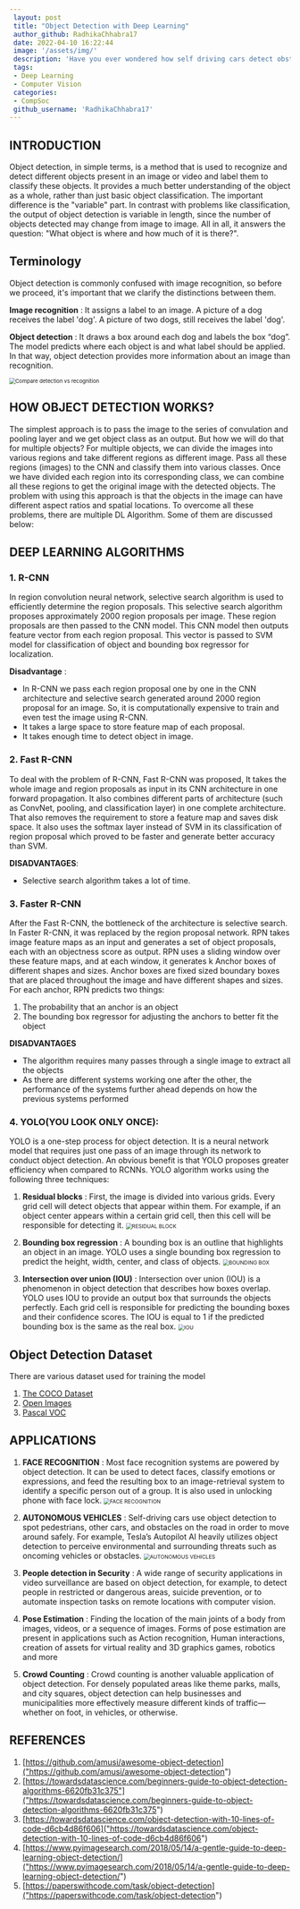 ```yaml
---
 layout: post
 title: "Object Detection with Deep Learning"
 author_github: RadhikaChhabra17
 date: 2022-04-10 16:22:44
 image: '/assets/img/'
 description: 'Have you ever wondered how self driving cars detect obstacles on their way or how image captioning works? All this is possible due to object detection. This blog explains how deep learning techniques are used in object detection.'
 tags:
 - Deep Learning
 - Computer Vision
 categories:
 - CompSoc
 github_username: 'RadhikaChhabra17'
---
```


## INTRODUCTION

Object detection, in simple terms, is a method that is used to recognize and detect different objects present in an image or video and label them to classify these objects. It provides a much better understanding of the object as a whole, rather than just basic object classification. The important difference is the "variable" part. In contrast with problems like classification, the output of object detection is variable in length, since the number of objects detected may change from image to image. All in all, it answers the question: "What object is where and how much of it is there?".

## Terminology

Object detection is commonly confused with image recognition, so before we proceed, it's important that we clarify the distinctions between them.

**Image recognition** : It assigns a label to an image. A picture of a dog receives the label 'dog'. A picture of two dogs, still receives the label 'dog'.

**Object detection** : It draws a box around each dog and labels the box “dog”. The model predicts where each object is and what label should be applied. In that way, object detection provides more information about an image than recognition.

<img src="/blog/assets/img/Object-Detection/detect_vs_recognition.jpg" alt="Compare detection vs recognition" style="zoom:67%;"/>

## HOW OBJECT DETECTION WORKS?

The simplest approach is to pass the image to the series of convulation and pooling layer and we get object class as an output. But how we will do that for multiple objects? For multiple objects, we can divide the images into various regions and take different regions as different image. Pass all these regions (images) to the CNN and classify them into various classes. Once we have divided each region into its corresponding class, we can combine all these regions to get the original image with the detected objects. The problem with using this approach is that the objects in the image can have different aspect ratios and spatial locations. To overcome all these problems, there are multiple DL Algorithm. Some of them are discussed below:

## DEEP LEARNING ALGORITHMS

### 1. R-CNN

In region convolution neural network, selective search algorithm is used to efficiently determine the region proposals. This selective search algorithm proposes approximately 2000 region proposals per image. These region proposals are then passed to the CNN model. This CNN model then outputs feature vector from each region proposal. This vector is passed to SVM model for classification of object and bounding box regressor for localization.

**Disadvantage** :

- In R-CNN we pass each region proposal one by one in the CNN architecture and selective search generated around 2000 region proposal for an image. So, it is computationally expensive to train and even test the image using R-CNN.
- It takes a large space to store feature map of each proposal.
- It takes enough time to detect object in image.

### 2. Fast R-CNN

To deal with the problem of R-CNN, Fast R-CNN was proposed, It takes the whole image and region proposals as input in its CNN architecture in one forward propagation. It also combines different parts of architecture (such as ConvNet, pooling, and classification layer) in one complete architecture. That also removes the requirement to store a feature map and saves disk space. It also uses the softmax layer instead of SVM in its classification of region proposal which proved to be faster and generate better accuracy than SVM.

**DISADVANTAGES**:

- Selective search algorithm takes a lot of time.

### 3. Faster R-CNN

After the Fast R-CNN, the bottleneck of the architecture is selective search. In Faster R-CNN, it was replaced by the region proposal network. RPN takes image feature maps as an input and generates a set of object proposals, each with an objectness score as output. RPN uses a sliding window over these feature maps, and at each window, it generates k Anchor boxes of different shapes and sizes. Anchor boxes are fixed sized boundary boxes that are placed throughout the image and have different shapes and sizes. For each anchor, RPN predicts two things:

1. The probability that an anchor is an object
2. The bounding box regressor for adjusting the anchors to better fit the object

**DISADVANTAGES**

- The algorithm requires many passes through a single image to extract all the objects
- As there are different systems working one after the other, the performance of the systems further ahead depends on how the previous systems performed

### 4. YOLO(YOU LOOK ONLY ONCE):

YOLO is a one-step process for object detection. It is a neural network model that requires just one pass of an image through its network to conduct object detection. An obvious benefit is that YOLO proposes greater efficiency when compared to RCNNs.
YOLO algorithm works using the following three techniques:

1.  **Residual blocks** : First, the image is divided into various grids. Every grid cell will detect objects that appear within them. For example, if an object center appears within a certain grid cell, then this cell will be responsible for detecting it.
    <img src="/blog/assets/img/Object-Detection/grids.png" alt="RESIDUAL BLOCK" style="zoom:67%;"/>

2.  **Bounding box regression** : A bounding box is an outline that highlights an object in an image. YOLO uses a single bounding box regression to predict the height, width, center, and class of objects.
    <img src="/blog/assets/img/Object-Detection/box.png" alt="BOUNDING BOX" style="zoom:67%;"/>

3.  **Intersection over union (IOU)** : Intersection over union (IOU) is a phenomenon in object detection that describes how boxes overlap. YOLO uses IOU to provide an output box that surrounds the objects perfectly. Each grid cell is responsible for predicting the bounding boxes and their confidence scores. The IOU is equal to 1 if the predicted bounding box is the same as the real box.
    <img src="/blog/assets/img/Object-Detection/iou.jpeg" alt="IOU" style="zoom:67%;"/>

## Object Detection Dataset

There are various dataset used for training the model

1. [The COCO Dataset]("https://cocodataset.org/#download")
2. [Open Images]("https://storage.googleapis.com/openimages/web/index.html")
3. [Pascal VOC]("http://host.robots.ox.ac.uk/pascal/VOC/")

## APPLICATIONS

1. **FACE RECOGNITION** : Most face recognition systems are powered by object detection. It can be used to detect faces, classify emotions or expressions, and feed the resulting box to an image-retrieval system to identify a specific person out of a group. It is also used in unlocking phone with face lock.
   <img src="/blog/assets/img/Object-Detection/face_recognition.webp" alt="FACE RECOGNITION" style="zoom:67%;"/>

2. **AUTONOMOUS VEHICLES** : Self-driving cars use object detection to spot pedestrians, other cars, and obstacles on the road in order to move around safely. For example, Tesla’s Autopilot AI heavily utilizes object detection to perceive environmental and surrounding threats such as oncoming vehicles or obstacles.
   <img src="/blog/assets/img/Object-Detection/cars.jpg" alt="AUTONOMOUS VEHICLES" style="zoom:67%;"/>

3. **People detection in Security** : A wide range of security applications in video surveillance are based on object detection, for example, to detect people in restricted or dangerous areas, suicide prevention, or to automate inspection tasks on remote locations with computer vision.

4. **Pose Estimation** : Finding the location of the main joints of a body from images, videos, or a sequence of images. Forms of pose estimation are present in applications such as Action recognition, Human interactions, creation of assets for virtual reality and 3D graphics games, robotics and more

5. **Crowd Counting** : Crowd counting is another valuable application of object detection. For densely populated areas like theme parks, malls, and city squares, object detection can help businesses and municipalities more effectively measure different kinds of traffic—whether on foot, in vehicles, or otherwise.

## REFERENCES

1. [https://github.com/amusi/awesome-object-detection]("https://github.com/amusi/awesome-object-detection")
2. [https://towardsdatascience.com/beginners-guide-to-object-detection-algorithms-6620fb31c375"]("https://towardsdatascience.com/beginners-guide-to-object-detection-algorithms-6620fb31c375")
3. [https://towardsdatascience.com/object-detection-with-10-lines-of-code-d6cb4d86f606]("https://towardsdatascience.com/object-detection-with-10-lines-of-code-d6cb4d86f606")
4. [https://www.pyimagesearch.com/2018/05/14/a-gentle-guide-to-deep-learning-object-detection/]("https://www.pyimagesearch.com/2018/05/14/a-gentle-guide-to-deep-learning-object-detection/")
5. [https://paperswithcode.com/task/object-detection]("https://paperswithcode.com/task/object-detection")
